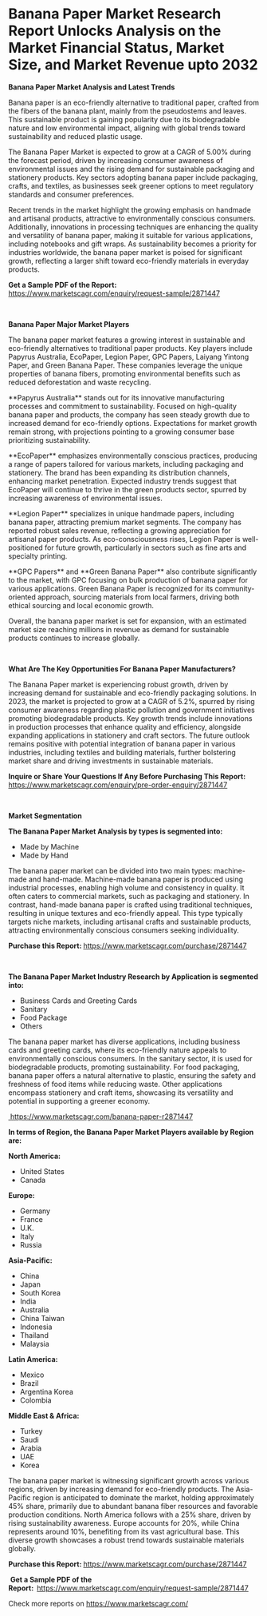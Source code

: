 <p><h1>Banana Paper Market Research Report Unlocks Analysis on the Market Financial Status, Market Size, and Market Revenue upto 2032</h1></p><p><strong>Banana Paper Market Analysis and Latest Trends</strong></p>
<p><p>Banana paper is an eco-friendly alternative to traditional paper, crafted from the fibers of the banana plant, mainly from the pseudostems and leaves. This sustainable product is gaining popularity due to its biodegradable nature and low environmental impact, aligning with global trends toward sustainability and reduced plastic usage.</p><p>The Banana Paper Market is expected to grow at a CAGR of 5.00% during the forecast period, driven by increasing consumer awareness of environmental issues and the rising demand for sustainable packaging and stationery products. Key sectors adopting banana paper include packaging, crafts, and textiles, as businesses seek greener options to meet regulatory standards and consumer preferences.</p><p>Recent trends in the market highlight the growing emphasis on handmade and artisanal products, attractive to environmentally conscious consumers. Additionally, innovations in processing techniques are enhancing the quality and versatility of banana paper, making it suitable for various applications, including notebooks and gift wraps. As sustainability becomes a priority for industries worldwide, the banana paper market is poised for significant growth, reflecting a larger shift toward eco-friendly materials in everyday products.</p></p>
<p><strong>Get a Sample PDF of the Report:&nbsp;</strong> <a href="https://www.marketscagr.com/enquiry/request-sample/2871447?utm_campaign=2470&utm_medium=2&utm_source=Github&utm_content=ia&utm_term=12032025&utm_id=banana-paper">https://www.marketscagr.com/enquiry/request-sample/2871447</a></p>
<p>&nbsp;</p>
<p><strong>Banana Paper Major Market Players</strong></p>
<p><p>The banana paper market features a growing interest in sustainable and eco-friendly alternatives to traditional paper products. Key players include Papyrus Australia, EcoPaper, Legion Paper, GPC Papers, Laiyang Yintong Paper, and Green Banana Paper. These companies leverage the unique properties of banana fibers, promoting environmental benefits such as reduced deforestation and waste recycling.</p><p>**Papyrus Australia** stands out for its innovative manufacturing processes and commitment to sustainability. Focused on high-quality banana paper and products, the company has seen steady growth due to increased demand for eco-friendly options. Expectations for market growth remain strong, with projections pointing to a growing consumer base prioritizing sustainability.</p><p>**EcoPaper** emphasizes environmentally conscious practices, producing a range of papers tailored for various markets, including packaging and stationery. The brand has been expanding its distribution channels, enhancing market penetration. Expected industry trends suggest that EcoPaper will continue to thrive in the green products sector, spurred by increasing awareness of environmental issues.</p><p>**Legion Paper** specializes in unique handmade papers, including banana paper, attracting premium market segments. The company has reported robust sales revenue, reflecting a growing appreciation for artisanal paper products. As eco-consciousness rises, Legion Paper is well-positioned for future growth, particularly in sectors such as fine arts and specialty printing.</p><p>**GPC Papers** and **Green Banana Paper** also contribute significantly to the market, with GPC focusing on bulk production of banana paper for various applications. Green Banana Paper is recognized for its community-oriented approach, sourcing materials from local farmers, driving both ethical sourcing and local economic growth.</p><p>Overall, the banana paper market is set for expansion, with an estimated market size reaching millions in revenue as demand for sustainable products continues to increase globally.</p></p>
<p>&nbsp;</p>
<p><strong>What Are The Key Opportunities For Banana Paper Manufacturers?</strong></p>
<p><p>The Banana Paper market is experiencing robust growth, driven by increasing demand for sustainable and eco-friendly packaging solutions. In 2023, the market is projected to grow at a CAGR of 5.2%, spurred by rising consumer awareness regarding plastic pollution and government initiatives promoting biodegradable products. Key growth trends include innovations in production processes that enhance quality and efficiency, alongside expanding applications in stationery and craft sectors. The future outlook remains positive with potential integration of banana paper in various industries, including textiles and building materials, further bolstering market share and driving investments in sustainable materials.</p></p>
<p><strong>Inquire or Share Your Questions If Any Before Purchasing This Report:</strong> <a href="https://www.marketscagr.com/enquiry/pre-order-enquiry/2871447?utm_campaign=2470&utm_medium=2&utm_source=Github&utm_content=ia&utm_term=12032025&utm_id=banana-paper">https://www.marketscagr.com/enquiry/pre-order-enquiry/2871447</a></p>
<p>&nbsp;</p>
<p><strong>Market Segmentation</strong></p>
<p><strong>The Banana Paper Market Analysis by types is segmented into:</strong></p>
<p><ul><li>Made by Machine</li><li>Made by Hand</li></ul></p>
<p><p>The banana paper market can be divided into two main types: machine-made and hand-made. Machine-made banana paper is produced using industrial processes, enabling high volume and consistency in quality. It often caters to commercial markets, such as packaging and stationery. In contrast, hand-made banana paper is crafted using traditional techniques, resulting in unique textures and eco-friendly appeal. This type typically targets niche markets, including artisanal crafts and sustainable products, attracting environmentally conscious consumers seeking individuality.</p></p>
<p><strong>Purchase this Report:&nbsp;</strong><a href="https://www.marketscagr.com/purchase/2871447?utm_campaign=2470&utm_medium=2&utm_source=Github&utm_content=ia&utm_term=12032025&utm_id=banana-paper">https://www.marketscagr.com/purchase/2871447</a></p>
<p>&nbsp;</p>
<p><strong>The Banana Paper Market Industry Research by Application is segmented into:</strong></p>
<p><ul><li>Business Cards and Greeting Cards</li><li>Sanitary</li><li>Food Package</li><li>Others</li></ul></p>
<p><p>The banana paper market has diverse applications, including business cards and greeting cards, where its eco-friendly nature appeals to environmentally conscious consumers. In the sanitary sector, it is used for biodegradable products, promoting sustainability. For food packaging, banana paper offers a natural alternative to plastic, ensuring the safety and freshness of food items while reducing waste. Other applications encompass stationery and craft items, showcasing its versatility and potential in supporting a greener economy.</p></p>
<p><a href="https://www.marketscagr.com/banana-paper-r2871447?utm_campaign=2470&utm_medium=2&utm_source=Github&utm_content=ia&utm_term=12032025&utm_id=banana-paper">&nbsp;https://www.marketscagr.com/banana-paper-r2871447</a></p>
<p><strong>In terms of Region, the Banana Paper Market Players available by Region are:</strong></p>
<p>
    <p> <strong> North America: </strong>
        <ul>
            <li>United States</li>
            <li>Canada</li>
        </ul>
        </p> 
    <p> <strong> Europe: </strong>
        <ul>
            <li>Germany</li>
            <li>France</li>
            <li>U.K.</li>
            <li>Italy</li>
            <li>Russia</li>
        </ul>
        </p> 
    <p> <strong> Asia-Pacific: </strong>
        <ul>
            <li>China</li>
            <li>Japan</li>
            <li>South Korea</li>
            <li>India</li>
            <li>Australia</li>
            <li>China Taiwan</li>
            <li>Indonesia</li>
            <li>Thailand</li>
            <li>Malaysia</li>
        </ul>
        </p> 
    <p> <strong> Latin America: </strong>
        <ul>
            <li>Mexico</li>
            <li>Brazil</li>
            <li>Argentina Korea</li>
            <li>Colombia</li>
        </ul>
        </p> 
    <p> <strong> Middle East & Africa: </strong>
        <ul>
            <li>Turkey</li>
            <li>Saudi</li>
            <li>Arabia</li>
            <li>UAE</li>
            <li>Korea</li>
        </ul>
    </p>
    </p>
<p><p>The banana paper market is witnessing significant growth across various regions, driven by increasing demand for eco-friendly products. The Asia-Pacific region is anticipated to dominate the market, holding approximately 45% share, primarily due to abundant banana fiber resources and favorable production conditions. North America follows with a 25% share, driven by rising sustainability awareness. Europe accounts for 20%, while China represents around 10%, benefiting from its vast agricultural base. This diverse growth showcases a robust trend towards sustainable materials globally.</p></p>
<p><strong>Purchase this Report: </strong><a href="https://www.marketscagr.com/purchase/2871447?utm_campaign=2470&utm_medium=2&utm_source=Github&utm_content=ia&utm_term=12032025&utm_id=banana-paper">https://www.marketscagr.com/purchase/2871447</a></p>
<p>&nbsp;<strong>Get a Sample PDF of the Report:&nbsp;&nbsp;</strong><a href="https://www.marketscagr.com/enquiry/request-sample/2871447?utm_campaign=2470&utm_medium=2&utm_source=Github&utm_content=ia&utm_term=12032025&utm_id=banana-paper">https://www.marketscagr.com/enquiry/request-sample/2871447</a></p>
<p><strong></strong></p>
<p>Check more reports on <a href="https://www.marketscagr.com/?utm_campaign=2470&utm_medium=2&utm_source=Github&utm_content=ia&utm_term=12032025&utm_id=banana-paper">https://www.marketscagr.com/</a></p>